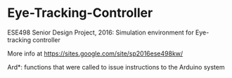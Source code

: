 # Eye-Tracking-Controller
ESE498 Senior Design Project, 2016: Simulation environment for Eye-tracking controller 

More info at https://sites.google.com/site/sp2016ese498kw/

Ard*: functions that were called to issue instructions to the Arduino system
